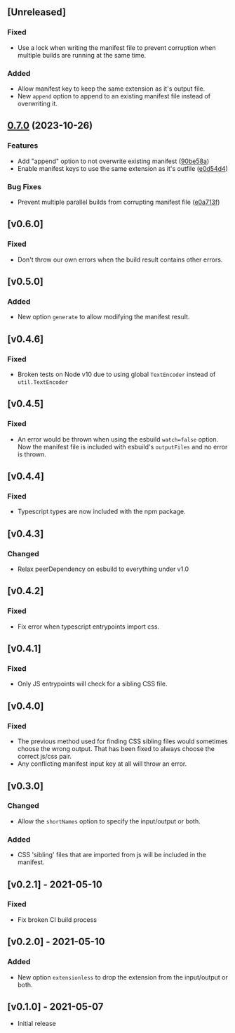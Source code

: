 ## [Unreleased]
### Fixed
- Use a lock when writing the manifest file to prevent corruption when multiple builds are running at the same time.

### Added
- Allow manifest key to keep the same extension as it's output file.
- New `append` option to append to an existing manifest file instead of overwriting it.

## [0.7.0](https://github.com/jfortunato/esbuild-plugin-manifest/compare/v0.6.0...v0.7.0) (2023-10-26)


### Features

* Add "append" option to not overwrite existing manifest ([90be58a](https://github.com/jfortunato/esbuild-plugin-manifest/commit/90be58a0880864f5afa6628682f28b413c19944a))
* Enable manifest keys to use the same extension as it's outfile ([e0d54d4](https://github.com/jfortunato/esbuild-plugin-manifest/commit/e0d54d4151e2829eb18b4506e876d24fb2075704))


### Bug Fixes

* Prevent multiple parallel builds from corrupting manifest file ([e0a713f](https://github.com/jfortunato/esbuild-plugin-manifest/commit/e0a713fdfa0f9d17259501427cb9765e7c2ad4a1))

## [v0.6.0]
### Fixed
- Don't throw our own errors when the build result contains other errors.

## [v0.5.0]
### Added
- New option `generate` to allow modifying the manifest result.

## [v0.4.6]
### Fixed
- Broken tests on Node v10 due to using global `TextEncoder` instead of `util.TextEncoder`

## [v0.4.5]
### Fixed
- An error would be thrown when using the esbuild `watch=false` option. Now the manifest file is included with esbuild's `outputFiles` and no error is thrown.

## [v0.4.4]
### Fixed
- Typescript types are now included with the npm package.

## [v0.4.3]
### Changed
- Relax peerDependency on esbuild to everything under v1.0

## [v0.4.2]
### Fixed
- Fix error when typescript entrypoints import css.

## [v0.4.1]
### Fixed
- Only JS entrypoints will check for a sibling CSS file.

## [v0.4.0]
### Fixed
- The previous method used for finding CSS sibling files would sometimes choose the wrong output. That has been fixed to always choose the correct js/css pair.
- Any conflicting manifest input key at all will throw an error.

## [v0.3.0]
### Changed
- Allow the `shortNames` option to specify the input/output or both.
### Added
- CSS 'sibling' files that are imported from js will be included in the manifest.

## [v0.2.1] - 2021-05-10
### Fixed
- Fix broken CI build process

## [v0.2.0] - 2021-05-10
### Added
- New option `extensionless` to drop the extension from the input/output or both.

## [v0.1.0] - 2021-05-07
- Initial release
